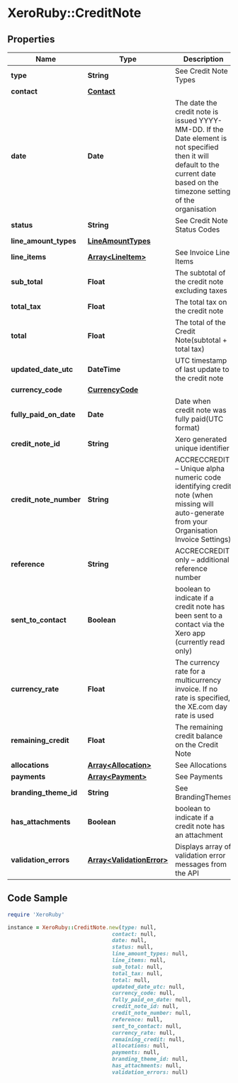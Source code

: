 # XeroRuby::CreditNote

## Properties

Name | Type | Description | Notes
------------ | ------------- | ------------- | -------------
**type** | **String** | See Credit Note Types | [optional] 
**contact** | [**Contact**](Contact.md) |  | [optional] 
**date** | **Date** | The date the credit note is issued YYYY-MM-DD. If the Date element is not specified then it will default to the current date based on the timezone setting of the organisation | [optional] 
**status** | **String** | See Credit Note Status Codes | [optional] 
**line_amount_types** | [**LineAmountTypes**](LineAmountTypes.md) |  | [optional] 
**line_items** | [**Array&lt;LineItem&gt;**](LineItem.md) | See Invoice Line Items | [optional] 
**sub_total** | **Float** | The subtotal of the credit note excluding taxes | [optional] 
**total_tax** | **Float** | The total tax on the credit note | [optional] 
**total** | **Float** | The total of the Credit Note(subtotal + total tax) | [optional] 
**updated_date_utc** | **DateTime** | UTC timestamp of last update to the credit note | [optional] 
**currency_code** | [**CurrencyCode**](CurrencyCode.md) |  | [optional] 
**fully_paid_on_date** | **Date** | Date when credit note was fully paid(UTC format) | [optional] 
**credit_note_id** | **String** | Xero generated unique identifier | [optional] 
**credit_note_number** | **String** | ACCRECCREDIT – Unique alpha numeric code identifying credit note (when missing will auto-generate from your Organisation Invoice Settings) | [optional] 
**reference** | **String** | ACCRECCREDIT only – additional reference number | [optional] 
**sent_to_contact** | **Boolean** | boolean to indicate if a credit note has been sent to a contact via  the Xero app (currently read only) | [optional] 
**currency_rate** | **Float** | The currency rate for a multicurrency invoice. If no rate is specified, the XE.com day rate is used | [optional] 
**remaining_credit** | **Float** | The remaining credit balance on the Credit Note | [optional] 
**allocations** | [**Array&lt;Allocation&gt;**](Allocation.md) | See Allocations | [optional] 
**payments** | [**Array&lt;Payment&gt;**](Payment.md) | See Payments | [optional] 
**branding_theme_id** | **String** | See BrandingThemes | [optional] 
**has_attachments** | **Boolean** | boolean to indicate if a credit note has an attachment | [optional] 
**validation_errors** | [**Array&lt;ValidationError&gt;**](ValidationError.md) | Displays array of validation error messages from the API | [optional] 

## Code Sample

```ruby
require 'XeroRuby'

instance = XeroRuby::CreditNote.new(type: null,
                                 contact: null,
                                 date: null,
                                 status: null,
                                 line_amount_types: null,
                                 line_items: null,
                                 sub_total: null,
                                 total_tax: null,
                                 total: null,
                                 updated_date_utc: null,
                                 currency_code: null,
                                 fully_paid_on_date: null,
                                 credit_note_id: null,
                                 credit_note_number: null,
                                 reference: null,
                                 sent_to_contact: null,
                                 currency_rate: null,
                                 remaining_credit: null,
                                 allocations: null,
                                 payments: null,
                                 branding_theme_id: null,
                                 has_attachments: null,
                                 validation_errors: null)
```


